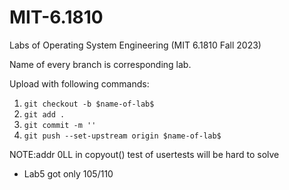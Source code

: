 # MIT-6.1810
Labs of Operating System Engineering (MIT 6.1810 Fall 2023)

Name of every branch is corresponding lab.

Upload with following commands:
1. `git checkout -b $name-of-lab$`
2. `git add .` 
3. `git commit -m ''`
4. `git push --set-upstream origin $name-of-lab$`

NOTE:addr 0LL in copyout() test of usertests will be hard to solve
- Lab5 got only 105/110
